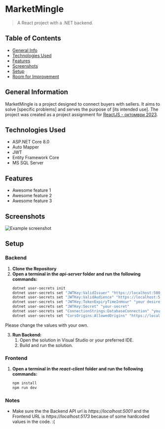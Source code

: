 # MarketMingle

> A React project with a .NET backend.

## Table of Contents
* [General Info](#general-information)
* [Technologies Used](#technologies-used)
* [Features](#features)
* [Screenshots](#screenshots)
* [Setup](#setup)
* [Room for Improvement](#room-for-improvement)

## General Information
MarketMingle is a project designed to connect buyers with sellers. It aims to solve [specific problems] and serves the purpose of [its intended use].
The project was created as a project assignment for [ReactJS - октомври 2023](https://softuni.bg/trainings/4238/reactjs-october-2023).

## Technologies Used
- ASP.NET Core 8.0
- Auto Mapper
- JWT
- Entity Framework Core
- MS SQL Server


## Features
- Awesome feature 1
- Awesome feature 2
- Awesome feature 3

## Screenshots
![Example screenshot](./img/screenshot.png)

## Setup
### Backend
1. **Clone the Repository**
2. **Open a terminal in the *api-server* folder and run the following commands:**
   ``` bash
   dotnet user-secrets init
   dotnet user-secrets set "JWTKey:ValidIssuer" "https://localhost:5001"
   dotnet user-secrets set "JWTKey:ValidAudience" "https://localhost:5001"
   dotnet user-secrets set "JWTKey:TokenExpiryTimeInHour" "your desired hours"
   dotnet user-secrets set "JWTKey:Secret" "your-secret"
   dotnet user-secrets set "ConnectionStrings:DatabaseConnection" "your-db-connection-string"
   dotnet user-secrets set "CorsOrigins:AllowedOrigins" "https://localhost:5173"
  Please change the values with your own.
  
3. **Run Backend:**
   1. Open the solution in Visual Studio or your preferred IDE.
   3. Build and run the solution.
  
### Frontend     
1. **Open a terminal in the *react-client* folder and run the following commands:**
   ```bash
   npm install
   npm run dev
### Notes
- Make sure the the Backend API url is *https://localhost:5001* and the Frontend URL is *https://localhost:5173* because of some hardcoded values in the code. :(
